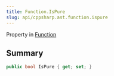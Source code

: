 ```yaml
---
title: Function.IsPure
slug: api/cppsharp.ast.function.ispure
---
```

Property in [Function](/api/cppsharp/ast/function)

## Summary



```csharp
public bool IsPure { get; set; }
```


